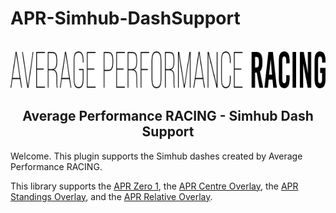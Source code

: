 # APR-Simhub-DashSupport
<br />
<div align="center">
<picture>
  <source srcset="images/APR-Text-logo-white-no-background.png" media="(prefers-color-scheme: dark)">
  <img src="images/APR-Text-logo-black-no-background.png">
</picture>
  </a>

  <h2 align="center">
  Average Performance RACING - Simhub Dash Support</h2>
</div>

Welcome. This plugin supports the Simhub dashes created by Average Performance RACING.

This library supports the [APR Zero 1](https://github.com/teknologika/APR-Zero1), the [APR Centre Overlay](https://github.com/teknologika/APR-Centre-Overlay), the [APR Standings Overlay](https://github.com/teknologika/APR-Standings), and the [APR Relative Overlay](https://github.com/teknologika/APR-Relative).
